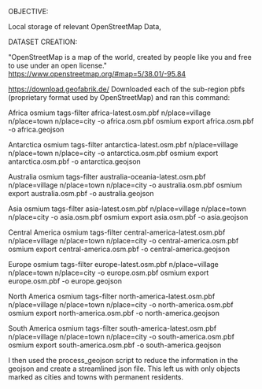 OBJECTIVE:

Local storage of relevant OpenStreetMap Data,

DATASET CREATION:

"OpenStreetMap is a map of the world, created by people like you and free to use under an open license."
https://www.openstreetmap.org/#map=5/38.01/-95.84

https://download.geofabrik.de/
Downloaded each of the sub-region pbfs (proprietary format used by OpenStreetMap) and ran this command:

Africa
osmium tags-filter africa-latest.osm.pbf n/place=village n/place=town n/place=city -o africa.osm.pbf
osmium export africa.osm.pbf -o africa.geojson

Antarctica
osmium tags-filter antarctica-latest.osm.pbf n/place=village n/place=town n/place=city -o antarctica.osm.pbf
osmium export antarctica.osm.pbf -o antarctica.geojson

Australia
osmium tags-filter australia-oceania-latest.osm.pbf n/place=village n/place=town n/place=city -o australia.osm.pbf
osmium export australia.osm.pbf -o australia.geojson

Asia
osmium tags-filter asia-latest.osm.pbf n/place=village n/place=town n/place=city -o asia.osm.pbf
osmium export asia.osm.pbf -o asia.geojson

Central America
osmium tags-filter central-america-latest.osm.pbf n/place=village n/place=town n/place=city -o central-america.osm.pbf
osmium export central-america.osm.pbf -o central-america.geojson

Europe
osmium tags-filter europe-latest.osm.pbf n/place=village n/place=town n/place=city -o europe.osm.pbf
osmium export europe.osm.pbf -o europe.geojson

North America
osmium tags-filter north-america-latest.osm.pbf n/place=village n/place=town n/place=city -o north-america.osm.pbf
osmium export north-america.osm.pbf -o north-america.geojson

South America
osmium tags-filter south-america-latest.osm.pbf n/place=village n/place=town n/place=city -o south-america.osm.pbf
osmium export south-america.osm.pbf -o south-america.geojson


I then used the process_geojson script to reduce the information in the geojson and create a streamlined json file.
This left us with only objects marked as cities and towns with permanent residents.
